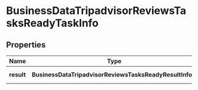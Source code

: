 # BusinessDataTripadvisorReviewsTasksReadyTaskInfo

## Properties

| Name | Type | Description | Notes |
|------------ | ------------- | ------------- | -------------|
**result** | **BusinessDataTripadvisorReviewsTasksReadyResultInfo[]** | array of results |[optional]|